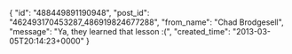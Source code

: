  {
   "id": "488449891190948",
   "post_id": "462493170453287_486919824677288",
   "from_name": "Chad Brodgesell",
   "message": "Ya, they learned that lesson :(",
   "created_time": "2013-03-05T20:14:23+0000"
 }
